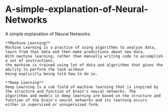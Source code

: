 # A-simple-explanation-of-Neural-Networks
A simple explanation of Neural Networks
        
    **Machine Learning**
    Machine Learning is a practice of using algorithms to analyze data, learn from that data and then make predictions about new data.         With machine learning, rather than manually writing code to accomplish a set of instructions, 
    the machine is trained using lot of data and algorithms that gives the ability to perform the task without 
    being explicitly being told how to do so.
    
    **Deep Learning**
    Deep Learning is a sub field of machine learning that is inspired by the structure and function of brain's neural networks. The
    algorithms and models in deep learning are based on the structure and function of the brain's neural networks and its learning occurs     either in supervised or unsupervised form.
    

